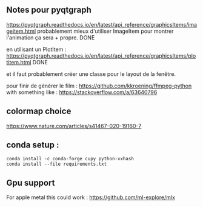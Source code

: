 

## Notes pour pyqtgraph
https://pyqtgraph.readthedocs.io/en/latest/api_reference/graphicsItems/imageitem.html
probablement mieux d'utiliser ImageItem pour montrer l'animation ça sera + propre. DONE

en utilisant un PlotItem : https://pyqtgraph.readthedocs.io/en/latest/api_reference/graphicsItems/plotitem.html DONE

et il faut probablement créer une classe pour le layout de la fenêtre.

pour finir de générer le film :
https://github.com/kkroening/ffmpeg-python
with something like : https://stackoverflow.com/a/63640796

## colormap choice
https://www.nature.com/articles/s41467-020-19160-7 

## conda setup : 
```shell
conda install -c conda-forge cupy python-xxhash
conda install --file requirements.txt   
```

## Gpu support
For apple metal this could work : https://github.com/ml-explore/mlx
